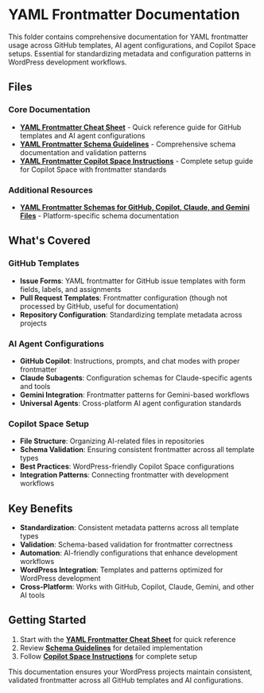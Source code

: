 # YAML Frontmatter Documentation

This folder contains comprehensive documentation for YAML frontmatter usage across GitHub templates, AI agent configurations, and Copilot Space setups. Essential for standardizing metadata and configuration patterns in WordPress development workflows.

## Files

### Core Documentation
- **[YAML Frontmatter Cheat Sheet](YAML%20Frontmatter%20Cheat%20Sheet.md)** - Quick reference guide for GitHub templates and AI agent configurations
- **[YAML Frontmatter Schema Guidelines](YAML-Frontmatter%20Schema-Guidelines.md)** - Comprehensive schema documentation and validation patterns
- **[YAML Frontmatter Copilot Space Instructions](YAML-Frontmatter-Copilot-Space-Instructions.md)** - Complete setup guide for Copilot Space with frontmatter standards

### Additional Resources
- **[YAML Frontmatter Schemas for GitHub, Copilot, Claude, and Gemini Files](YAML%20Frontmatter%20Schemas%20for%20GitHub,%20Copilot,%20Claude,%20and%20Gemini%20Files1.md)** - Platform-specific schema documentation

## What's Covered

### GitHub Templates
- **Issue Forms**: YAML frontmatter for GitHub issue templates with form fields, labels, and assignments
- **Pull Request Templates**: Frontmatter configuration (though not processed by GitHub, useful for documentation)
- **Repository Configuration**: Standardizing template metadata across projects

### AI Agent Configurations
- **GitHub Copilot**: Instructions, prompts, and chat modes with proper frontmatter
- **Claude Subagents**: Configuration schemas for Claude-specific agents and tools
- **Gemini Integration**: Frontmatter patterns for Gemini-based workflows
- **Universal Agents**: Cross-platform AI agent configuration standards

### Copilot Space Setup
- **File Structure**: Organizing AI-related files in repositories
- **Schema Validation**: Ensuring consistent frontmatter across all template types
- **Best Practices**: WordPress-friendly Copilot Space configurations
- **Integration Patterns**: Connecting frontmatter with development workflows

## Key Benefits

- **Standardization**: Consistent metadata patterns across all template types
- **Validation**: Schema-based validation for frontmatter correctness
- **Automation**: AI-friendly configurations that enhance development workflows
- **WordPress Integration**: Templates and patterns optimized for WordPress development
- **Cross-Platform**: Works with GitHub, Copilot, Claude, Gemini, and other AI tools

## Getting Started

1. Start with the **[YAML Frontmatter Cheat Sheet](YAML%20Frontmatter%20Cheat%20Sheet.md)** for quick reference
2. Review **[Schema Guidelines](YAML-Frontmatter%20Schema-Guidelines.md)** for detailed implementation
3. Follow **[Copilot Space Instructions](YAML-Frontmatter-Copilot-Space-Instructions.md)** for complete setup

This documentation ensures your WordPress projects maintain consistent, validated frontmatter across all GitHub templates and AI configurations.
